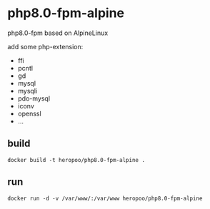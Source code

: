 # php8.0-fpm-alpine

php8.0-fpm based on AlpineLinux

add some php-extension:
 - ffi
 - pcntl
 - gd 
 - mysql
 - mysqli 
 - pdo-mysql 
 - iconv 
 - openssl
 - ...

## build 
```
docker build -t heropoo/php8.0-fpm-alpine .
```

## run 
```
docker run -d -v /var/www/:/var/www heropoo/php8.0-fpm-alpine
```
